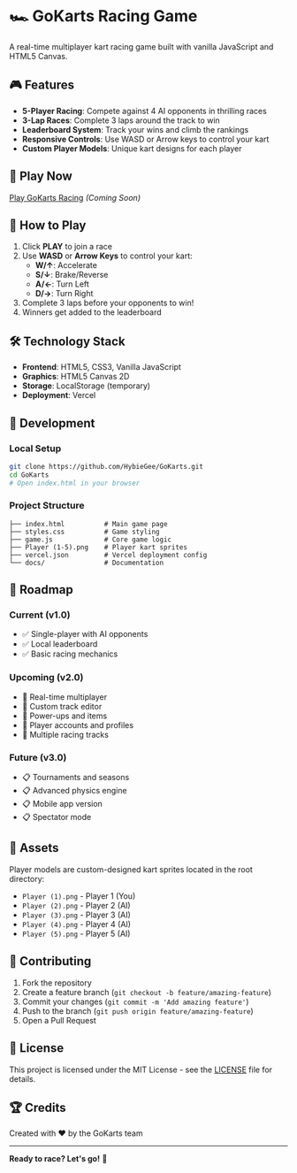 # 🏎️ GoKarts Racing Game

A real-time multiplayer kart racing game built with vanilla JavaScript and HTML5 Canvas.

## 🎮 Features

- **5-Player Racing**: Compete against 4 AI opponents in thrilling races
- **3-Lap Races**: Complete 3 laps around the track to win
- **Leaderboard System**: Track your wins and climb the rankings
- **Responsive Controls**: Use WASD or Arrow keys to control your kart
- **Custom Player Models**: Unique kart designs for each player

## 🚀 Play Now

[Play GoKarts Racing](https://your-domain.com) *(Coming Soon)*

## 🎯 How to Play

1. Click **PLAY** to join a race
2. Use **WASD** or **Arrow Keys** to control your kart:
   - **W/↑**: Accelerate
   - **S/↓**: Brake/Reverse
   - **A/←**: Turn Left
   - **D/→**: Turn Right
3. Complete 3 laps before your opponents to win!
4. Winners get added to the leaderboard

## 🛠️ Technology Stack

- **Frontend**: HTML5, CSS3, Vanilla JavaScript
- **Graphics**: HTML5 Canvas 2D
- **Storage**: LocalStorage (temporary)
- **Deployment**: Vercel

## 🔧 Development

### Local Setup
```bash
git clone https://github.com/HybieGee/GoKarts.git
cd GoKarts
# Open index.html in your browser
```

### Project Structure
```
├── index.html          # Main game page
├── styles.css          # Game styling
├── game.js             # Core game logic
├── Player (1-5).png    # Player kart sprites
├── vercel.json         # Vercel deployment config
└── docs/               # Documentation
```

## 🚧 Roadmap

### Current (v1.0)
- ✅ Single-player with AI opponents
- ✅ Local leaderboard
- ✅ Basic racing mechanics

### Upcoming (v2.0)
- 🔄 Real-time multiplayer
- 🔄 Custom track editor
- 🔄 Power-ups and items
- 🔄 Player accounts and profiles
- 🔄 Multiple racing tracks

### Future (v3.0)
- 📋 Tournaments and seasons
- 📋 Advanced physics engine
- 📋 Mobile app version
- 📋 Spectator mode

## 🎨 Assets

Player models are custom-designed kart sprites located in the root directory:
- `Player (1).png` - Player 1 (You)
- `Player (2).png` - Player 2 (AI)
- `Player (3).png` - Player 3 (AI)
- `Player (4).png` - Player 4 (AI)
- `Player (5).png` - Player 5 (AI)

## 🤝 Contributing

1. Fork the repository
2. Create a feature branch (`git checkout -b feature/amazing-feature`)
3. Commit your changes (`git commit -m 'Add amazing feature'`)
4. Push to the branch (`git push origin feature/amazing-feature`)
5. Open a Pull Request

## 📝 License

This project is licensed under the MIT License - see the [LICENSE](LICENSE) file for details.

## 🏆 Credits

Created with ❤️ by the GoKarts team

---

**Ready to race? Let's go!** 🏁
